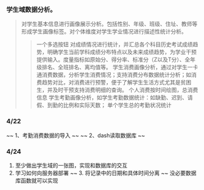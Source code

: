 ### 学生域数据分析。
> 对学生基本信息进行画像展示分析。包括性别、年级、班级、住址、教师等形成学生画像标签。对个体维度对学生学业情况进行描述性统计分析。
>> 一个多选按钮
> 对成绩情况进行统计，并汇总各个科目历史考试成绩趋势，明确学生当前学科成绩分布特点以及未来成绩趋势，为学业干预提供输入。度量指标如原始分、得分率、标准分（Z以及T分）、全年级排名、全班排名、离均值等。
> 学生消费画像分析，通过对学生一卡通消费数据，分析学生消费情况；支持消费分布数据统计分析；如消费趋势对比，对消费进行预警，便于了解学生生活方式尤其是贫困生，并及时干预支持消费明细的查询。
>> 个人消费按时间绘图，总消费信息
> 学生考勤画像分析，如学生考勤数据统计：如缺勤、迟到、请假、到勤的比例和实际天数；
>> 单个学生总的考勤状况统计

### 4/22
~~  1、考勤消费数据的导入 ~~
~~  2、dash读取数据库 ~~


### 4/24
1. 至少做出学生域的一张图，实现和数据库的交互
2. 学习如何向服务器部署
~~ 3. 将记录中的日期和具体时间分离 ~~ 没必要数据库函数就可以实现